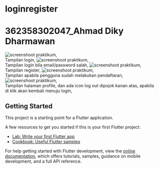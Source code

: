 # loginregister

# 362358302047_Ahmad Diky Dharmawan
![screenshoot praktikum](assets/images/01.png),<br/>Tampilan login,
![screenshoot praktikum](assets/images/02.png),<br/>Tampilan login bila email/password salah,
![screenshoot praktikum](assets/images/03.png),<br/>Tampilan register,
![screenshoot praktikum](assets/images/04.png),<br/>Tampilan apabila pengguna sudah melakukan pendaftaran,
![screenshoot praktikum](assets/images/05.png),<br/>Tampilan halaman profile, dan ada icon log out dipojok kanan atas, apabila di klik akan kembali menuju login,


## Getting Started

This project is a starting point for a Flutter application.

A few resources to get you started if this is your first Flutter project:

- [Lab: Write your first Flutter app](https://docs.flutter.dev/get-started/codelab)
- [Cookbook: Useful Flutter samples](https://docs.flutter.dev/cookbook)

For help getting started with Flutter development, view the
[online documentation](https://docs.flutter.dev/), which offers tutorials,
samples, guidance on mobile development, and a full API reference.

